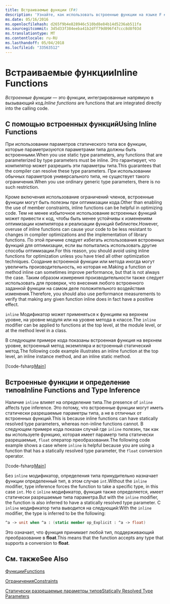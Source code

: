 ```yaml
---
title: Встраиваемые функции (F#)
description: 'Узнайте, как использовать встроенные функции на языке F #, интегрированные напрямую в вызывающий код.'
ms.date: 05/16/2016
ms.openlocfilehash: d265f9b4e828946c510bd8e84b14d5236ab511fa
ms.sourcegitcommit: 3d5d33f384eeba41b2dff79d096f47ccc8d8f03d
ms.translationtype: MT
ms.contentlocale: ru-RU
ms.lasthandoff: 05/04/2018
ms.locfileid: "33563512"
---
```

# <a name="inline-functions"></a><span data-ttu-id="61445-103">Встраиваемые функции</span><span class="sxs-lookup"><span data-stu-id="61445-103">Inline Functions</span></span>

<span data-ttu-id="61445-104">*Встроенные функции* — это функции, интегрированные напрямую в вызывающий код.</span><span class="sxs-lookup"><span data-stu-id="61445-104">*Inline functions* are functions that are integrated directly into the calling code.</span></span>


## <a name="using-inline-functions"></a><span data-ttu-id="61445-105">С помощью встроенных функций</span><span class="sxs-lookup"><span data-stu-id="61445-105">Using Inline Functions</span></span>
<span data-ttu-id="61445-106">При использовании параметров статического типа все функции, которые параметризуются параметрами типа должны быть встроенными.</span><span class="sxs-lookup"><span data-stu-id="61445-106">When you use static type parameters, any functions that are parameterized by type parameters must be inline.</span></span> <span data-ttu-id="61445-107">Это гарантирует, что компилятор может разрешить эти параметры типа.</span><span class="sxs-lookup"><span data-stu-id="61445-107">This guarantees that the compiler can resolve these type parameters.</span></span> <span data-ttu-id="61445-108">При использовании обычных параметров универсального типа, не существует такого ограничения.</span><span class="sxs-lookup"><span data-stu-id="61445-108">When you use ordinary generic type parameters, there is no such restriction.</span></span>

<span data-ttu-id="61445-109">Кроме включения использование ограничений членов, встроенные функции могут быть полезны при оптимизации кода.</span><span class="sxs-lookup"><span data-stu-id="61445-109">Other than enabling the use of member constraints, inline functions can be helpful in optimizing code.</span></span> <span data-ttu-id="61445-110">Тем не менее избыточное использование встроенных функций может привести к код, чтобы быть менее устойчивы к изменениям оптимизации компилятора и реализации функций библиотек.</span><span class="sxs-lookup"><span data-stu-id="61445-110">However, overuse of inline functions can cause your code to be less resistant to changes in compiler optimizations and the implementation of library functions.</span></span> <span data-ttu-id="61445-111">По этой причине следует избегать использования встроенных функций для оптимизации, если вы попытались использовать другие способы оптимизации.</span><span class="sxs-lookup"><span data-stu-id="61445-111">For this reason, you should avoid using inline functions for optimization unless you have tried all other optimization techniques.</span></span> <span data-ttu-id="61445-112">Создание встроенной функции или метода иногда могут увеличить производительность, но которая не.</span><span class="sxs-lookup"><span data-stu-id="61445-112">Making a function or method inline can sometimes improve performance, but that is not always the case.</span></span> <span data-ttu-id="61445-113">Таким образом измерения производительности также следует использовать для проверки, что внесения любого встроенного заданной функции на самом деле положительного воздействия изменения.</span><span class="sxs-lookup"><span data-stu-id="61445-113">Therefore, you should also use performance measurements to verify that making any given function inline does in fact have a positive effect.</span></span>

<span data-ttu-id="61445-114">`inline` Модификатор может применяться к функциям на верхнем уровне, на уровне модуля или на уровне метода в классе.</span><span class="sxs-lookup"><span data-stu-id="61445-114">The `inline` modifier can be applied to functions at the top level, at the module level, or at the method level in a class.</span></span>

<span data-ttu-id="61445-115">В следующем примере кода показаны встроенная функция на верхнем уровне, встроенный метод экземпляра и встроенный статический метод.</span><span class="sxs-lookup"><span data-stu-id="61445-115">The following code example illustrates an inline function at the top level, an inline instance method, and an inline static method.</span></span>

[!code-fsharp[Main](../../../../samples/snippets/fsharp/lang-ref-3/snippet201.fs)]
    
## <a name="inline-functions-and-type-inference"></a><span data-ttu-id="61445-116">Встроенные функции и определение типов</span><span class="sxs-lookup"><span data-stu-id="61445-116">Inline Functions and Type Inference</span></span>
<span data-ttu-id="61445-117">Наличие `inline` влияет на определение типа.</span><span class="sxs-lookup"><span data-stu-id="61445-117">The presence of `inline` affects type inference.</span></span> <span data-ttu-id="61445-118">Это потому, что встроенные функции могут иметь статически разрешаемые параметры типа, а не в отличных от встроенных функций.</span><span class="sxs-lookup"><span data-stu-id="61445-118">This is because inline functions can have statically resolved type parameters, whereas non-inline functions cannot.</span></span> <span data-ttu-id="61445-119">В следующем примере кода показан случай где `inline` полезен, так как вы используете функцию, которая имеет параметр типа статически разрешаемые, `float` оператор преобразования.</span><span class="sxs-lookup"><span data-stu-id="61445-119">The following code example shows a case where `inline` is helpful because you are using a function that has a statically resolved type parameter, the `float` conversion operator.</span></span>

[!code-fsharp[Main](../../../../samples/snippets/fsharp/lang-ref-3/snippet202.fs)]

<span data-ttu-id="61445-120">Без `inline` модификатор, определения типа принудительно назначает функции определенный тип, в этом случае `int`.</span><span class="sxs-lookup"><span data-stu-id="61445-120">Without the `inline` modifier, type inference forces the function to take a specific type, in this case `int`.</span></span> <span data-ttu-id="61445-121">Но с `inline` модификатор, функция также определяется, имеет статически разрешаемые типа параметра.</span><span class="sxs-lookup"><span data-stu-id="61445-121">But with the `inline` modifier, the function is also inferred to have a statically resolved type parameter.</span></span> <span data-ttu-id="61445-122">С `inline` модификатор типа выводится на следующий:</span><span class="sxs-lookup"><span data-stu-id="61445-122">With the `inline` modifier, the type is inferred to be the following:</span></span>

```fsharp
^a -> unit when ^a : (static member op_Explicit : ^a -> float)
```

<span data-ttu-id="61445-123">Это означает, что функция принимает любой тип, поддерживающий преобразование в **float**.</span><span class="sxs-lookup"><span data-stu-id="61445-123">This means that the function accepts any type that supports a conversion to **float**.</span></span>


## <a name="see-also"></a><span data-ttu-id="61445-124">См. также</span><span class="sxs-lookup"><span data-stu-id="61445-124">See Also</span></span>
[<span data-ttu-id="61445-125">Функции</span><span class="sxs-lookup"><span data-stu-id="61445-125">Functions</span></span>](index.md)

[<span data-ttu-id="61445-126">Ограничения</span><span class="sxs-lookup"><span data-stu-id="61445-126">Constraints</span></span>](../generics/constraints.md)

[<span data-ttu-id="61445-127">Статически разрешаемые параметры типов</span><span class="sxs-lookup"><span data-stu-id="61445-127">Statically Resolved Type Parameters</span></span>](../generics/statically-resolved-type-parameters.md)
